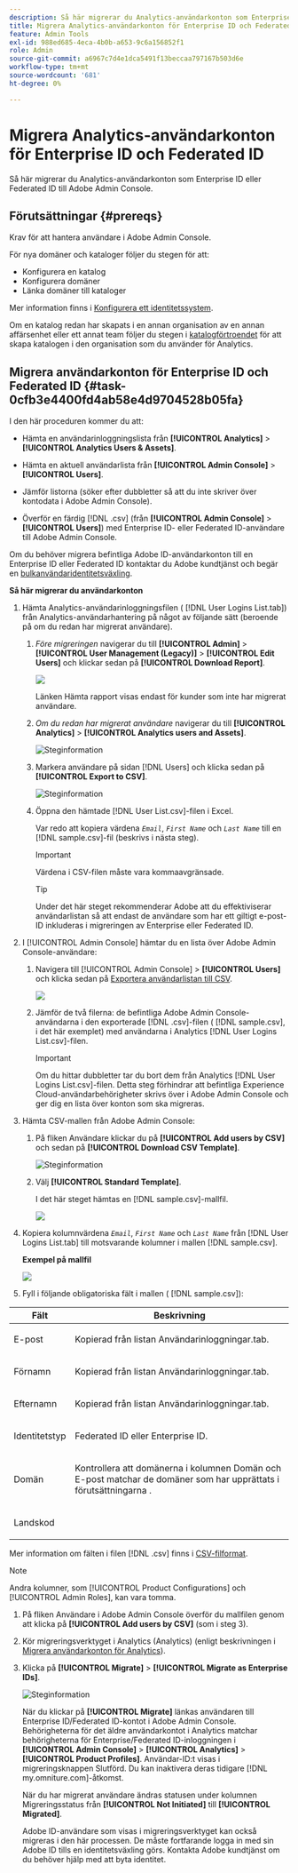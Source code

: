 ```yaml
---
description: Så här migrerar du Analytics-användarkonton som Enterprise ID eller Federated ID till Adobe Admin Console.
title: Migrera Analytics-användarkonton för Enterprise ID och Federated ID
feature: Admin Tools
exl-id: 988ed685-4eca-4b0b-a653-9c6a156852f1
role: Admin
source-git-commit: a6967c7d4e1dca5491f13beccaa797167b503d6e
workflow-type: tm+mt
source-wordcount: '681'
ht-degree: 0%

---
```


# Migrera Analytics-användarkonton för Enterprise ID och Federated ID

Så här migrerar du Analytics-användarkonton som Enterprise ID eller Federated ID till Adobe Admin Console.

## Förutsättningar {#prereqs}

Krav för att hantera användare i Adobe Admin Console.

För nya domäner och kataloger följer du stegen för att:

* Konfigurera en katalog
* Konfigurera domäner
* Länka domäner till kataloger

Mer information finns i [Konfigurera ett identitetssystem](https://helpx.adobe.com/enterprise/using/set-up-identity.html).

Om en katalog redan har skapats i en annan organisation av en annan affärsenhet eller ett annat team följer du stegen i [katalogförtroendet](https://helpx.adobe.com/enterprise/using/set-up-identity.html#Directorytrusting) för att skapa katalogen i den organisation som du använder för Analytics.

## Migrera användarkonton för Enterprise ID och Federated ID {#task-0cfb3e4400fd4ab58e4d9704528b05fa}

I den här proceduren kommer du att:

* Hämta en användarinloggningslista från **[!UICONTROL Analytics]** > **[!UICONTROL Analytics Users & Assets]**.

* Hämta en aktuell användarlista från **[!UICONTROL Admin Console]** > **[!UICONTROL Users]**.

* Jämför listorna (söker efter dubbletter så att du inte skriver över kontodata i Adobe Admin Console).
* Överför en färdig [!DNL .csv] (från **[!UICONTROL Admin Console]** > **[!UICONTROL Users]**) med Enterprise ID- eller Federated ID-användare till Adobe Admin Console.

Om du behöver migrera befintliga Adobe ID-användarkonton till en Enterprise ID eller Federated ID kontaktar du Adobe kundtjänst och begär en [bulkanvändaridentitetsväxling](https://helpx.adobe.com/enterprise/using/bulk-operations.html).

**Så här migrerar du användarkonton**

1. Hämta Analytics-användarinloggningsfilen ( [!DNL User Logins List.tab]) från Analytics-användarhantering på något av följande sätt (beroende på om du redan har migrerat användare).
   1. *Före migreringen* navigerar du till **[!UICONTROL Admin]** > **[!UICONTROL User Management (Legacy)]** > **[!UICONTROL Edit Users]** och klickar sedan på **[!UICONTROL Download Report]**.

      ![](/help/admin/tools/user-management/user-migration/assets/download-report.png)

      Länken Hämta rapport visas endast för kunder som inte har migrerat användare.

   1. *Om du redan har migrerat användare* navigerar du till **[!UICONTROL Analytics]** > **[!UICONTROL Analytics users and Assets]**.

      ![Steginformation](/help/admin/tools/user-management/user-migration/assets/admin-analytics-users-assets.png)

   1. Markera användare på sidan [!DNL Users] och klicka sedan på **[!UICONTROL Export to CSV]**.

      ![Steginformation](/help/admin/tools/user-management/user-migration/assets/export-csv-migrate.png)

   1. Öppna den hämtade [!DNL User List.csv]-filen i Excel.

      Var redo att kopiera värdena *`Email`*, *`First Name`* och *`Last Name`* till en [!DNL sample.csv]-fil (beskrivs i nästa steg).

      >[!IMPORTANT]
      >
      >Värdena i CSV-filen måste vara kommaavgränsade.

      >[!TIP]
      >
      >Under det här steget rekommenderar Adobe att du effektiviserar användarlistan så att endast de användare som har ett giltigt e-post-ID inkluderas i migreringen av Enterprise eller Federated ID.

1. I [!UICONTROL Admin Console] hämtar du en lista över Adobe Admin Console-användare:

   1. Navigera till [!UICONTROL Admin Console] > **[!UICONTROL Users]** och klicka sedan på [Exportera användarlistan till CSV](https://helpx.adobe.com/enterprise/using/users.html).

      ![](/help/admin/tools/user-management/user-migration/assets/export-csv.png)

   1. Jämför de två filerna: de befintliga Adobe Admin Console-användarna i den exporterade [!DNL .csv]-filen ( [!DNL sample.csv], i det här exemplet) med användarna i Analytics [!DNL User Logins List.csv]-filen.

      >[!IMPORTANT]
      >
      >Om du hittar dubbletter tar du bort dem från Analytics [!DNL User Logins List.csv]-filen. Detta steg förhindrar att befintliga Experience Cloud-användarbehörigheter skrivs över i Adobe Admin Console och ger dig en lista över konton som ska migreras.

1. Hämta CSV-mallen från Adobe Admin Console:
   1. På fliken Användare klickar du på **[!UICONTROL Add users by CSV]** och sedan på **[!UICONTROL Download CSV Template]**.

      ![Steginformation](/help/admin/tools/user-management/user-migration/assets/add-users-csv.png)

   1. Välj **[!UICONTROL Standard Template]**.

      I det här steget hämtas en [!DNL sample.csv]-mallfil.

      ![](/help/admin/tools/user-management/user-migration/assets/download-csv-template.png)

1. Kopiera kolumnvärdena *`Email`*, *`First Name`* och *`Last Name`* från [!DNL User Logins List.tab] till motsvarande kolumner i mallen [!DNL sample.csv].

   **Exempel på mallfil**

   ![](/help/admin/tools/user-management/user-migration/assets/sample.png)

1. Fyll i följande obligatoriska fält i mallen ( [!DNL sample.csv]):

<table id="table_1B5EEFDB5BD8436EB760BE5FFAB1CF02"> 
 <thead> 
  <tr> 
   <th colname="col1" class="entry"> Fält </th> 
   <th colname="col2" class="entry"> Beskrivning </th> 
  </tr>
 </thead>
 <tbody> 
  <tr> 
   <td colname="col1"> <p>E-post </p> </td> 
   <td colname="col2"> <p>Kopierad från listan <span class="filepath"> Användarinloggningar.tab</span>. </p> </td> 
  </tr> 
  <tr> 
   <td colname="col1"> <p>Förnamn </p> </td> 
   <td colname="col2"> <p>Kopierad från listan <span class="filepath"> Användarinloggningar.tab</span>. </p> </td> 
  </tr> 
  <tr> 
   <td colname="col1"> <p>Efternamn </p> </td> 
   <td colname="col2"> <p>Kopierad från listan <span class="filepath"> Användarinloggningar.tab</span>. </p> </td> 
  </tr> 
  <tr> 
   <td colname="col1"> <p>Identitetstyp </p> </td> 
   <td colname="col2"> <p><span class="term"> Federated ID</span> eller <span class="term"> Enterprise ID</span>. </p> </td> 
  </tr> 
  <tr> 
   <td colname="col1"> <p>Domän </p> </td> 
   <td colname="col2"> <p>Kontrollera att domänerna i kolumnen <span class="term"> Domän </span> och <span class="term"> E-post </span> matchar de domäner som har upprättats i förutsättningarna </a>. </p> </td> 
  </tr> 
  <tr> 
   <td colname="col1"> <p>Landskod </p> </td> 
   <td colname="col2"> </td> 
  </tr> 
 </tbody> 
</table>

Mer information om fälten i filen [!DNL .csv] finns i [CSV-filformat](https://helpx.adobe.com/enterprise/using/users.html).

>[!NOTE]
>
>Andra kolumner, som [!UICONTROL Product Configurations] och [!UICONTROL Admin Roles], kan vara tomma.

1. På fliken Användare i Adobe Admin Console överför du mallfilen genom att klicka på **[!UICONTROL Add users by CSV]** (som i steg 3).
1. Kör migreringsverktyget i Analytics (Analytics) (enligt beskrivningen i [Migrera användarkonton för Analytics](/help/admin/tools/user-management/user-migration/t-migrate-users.md)).
1. Klicka på **[!UICONTROL Migrate]** > **[!UICONTROL Migrate as Enterprise IDs]**.

   ![Steginformation](/help/admin/tools/user-management/user-migration/assets/migrate-as-enterprise.png)

   När du klickar på **[!UICONTROL Migrate]** länkas användaren till Enterprise ID/Federated ID-kontot i Adobe Admin Console. Behörigheterna för det äldre användarkontot i Analytics matchar behörigheterna för Enterprise/Federated ID-inloggningen i **[!UICONTROL Admin Console]** > **[!UICONTROL Analytics]** > **[!UICONTROL Product Profiles]**. Användar-ID:t visas i migreringsknappen Slutförd. Du kan inaktivera deras tidigare [!DNL my.omniture.com]-åtkomst.

   När du har migrerat användare ändras statusen under kolumnen Migreringsstatus från **[!UICONTROL Not Initiated]** till **[!UICONTROL Migrated]**.

   Adobe ID-användare som visas i migreringsverktyget kan också migreras i den här processen. De måste fortfarande logga in med sin Adobe ID tills en identitetsväxling görs. Kontakta Adobe kundtjänst om du behöver hjälp med att byta identitet.
